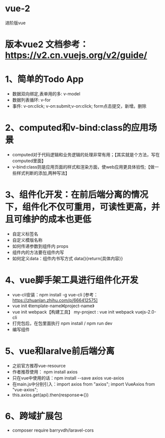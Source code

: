 # vue-2 
进阶版vue
# 版本vue2 文档参考：https://v2.cn.vuejs.org/v2/guide/

# 1、简单的Todo App
- 数据双向绑定,表单用的多: v-model
- 数据列表循环: v-for
- 事件: v-on:click; v-on:submit;v-on:click; form点击提交，新增。删除

# 2、computed和v-bind:class的应用场景
- computed对于代码逻辑和业务逻辑的处理非常有用；【其实就是个方法，写在computed里面】
- v-bind:class则是应用页面的样式和渲染方面，使web应用更具体验性;【做一些样式判断的添加,两种写法】

# 3、组件化开发：在前后端分离的情况下，组件化不仅可重用，可读性更高，并且可维护的成本也更低
- 自定义标签名
- 自定义模版名称
- 如何传递参数到组件内 props
- 组件内的方法要在组件内写
- 如何定义data：组件内书写方式 data(){return{具体内容}}

# 4、vue脚手架工具进行组件化开发
- vue-cli安装：npm install -g vue-cli [参考：https://zhuanlan.zhihu.com/p/666412575]
- vue init 《template-name》《project-name》
- vue init webpack【构建工具】 my-project : vue init webpack vuejs-2.0-cli
- 打完包后，在包里面执行 npm install / npm run dev
- 编写组件

# 5、vue和laralve前后端分离
- 之前官方推荐vue-resource
- 作者推荐使用： npm install axios
- 只在vue中使用的话：npm install --save axios vue-axios
- 在main.js中分别引入：import axios from "axios"; import VueAxios from "vue-axios";
- this.axios.get(api).then(response=>{})

# 6、跨域扩展包
- composer require barryvdh/laravel-cors
















